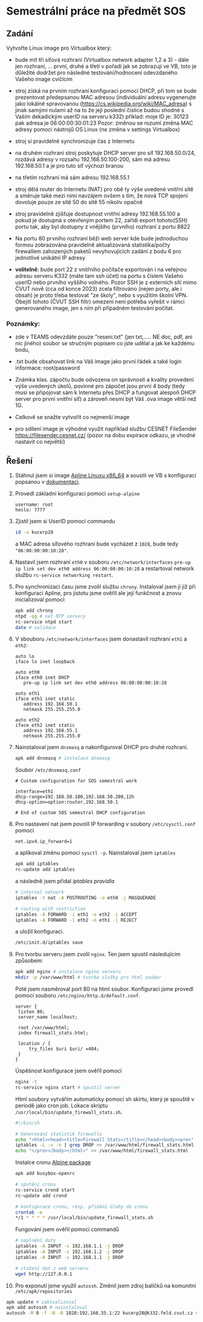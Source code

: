 # Semestrální práce na předmět SOS

## Zadání

Vytvořte Linux image pro Virtualbox který:

- bude mít tři síťová rozhraní (Virtualbox network adapter 1,2 a 3) - dále jen rozhraní, ... první, druhé a třetí v pořadí jak se zobrazují ve VB, toto je důležité dodržet pro následné testování/hodnocení odevzdaného Vašeho image cvičícím

- stroj získá na prvním rozhraní konfiguraci pomocí DHCP, při tom se bude prezentovat předepsanou MAC adresou (individuální adresu vygenerujte jako lokálně spravovanou (https://cs.wikipedia.org/wiki/MAC_adresa) s jinak samými nulami až na to že její poslední číslice budou shodné s Vaším dekadickým userID na serveru k332)
příklad:
moje ID je: 30123
pak adresa je 06:00:00:30:01:23 
Pozor: změnou se rozumí změna MAC adresy pomoci nástrojů OS Linux (ne změna v settings Virtualbox)

- stroj si pravidelně synchronizuje čas z Internetu

- na druhém rozhraní stroj poskytuje DHCP server pro síť 192.168.50.0/24, rozdává adresy v rozsahu 192.168.50.100-200, sám má adresu 192.168.50.1 a je pro tuto síť výchozí branou

- na třetím rozhraní má sám adresu 192.168.55.1 

- stroj dělá router do Internetu (NAT) pro obě ty výše uvedené vnitřní sítě  a směruje také mezi nimi navzájem ovšem s tím, že nová TCP spojení dovoluje pouze ze sítě 50 do sítě 55 nikoliv opačně 

- stroj pravidelně zjišťuje dostupnost vnitřní adresy 192.168.55.100  a pokud je dostupná s otevřeným portem 22, zařídí export tohoto(SSH) portu tak, aby byl dostupny z vnějšího (prvního) rozhraní z portu 8822

- Na portu 80 prvního rozhraní běží web server kde bude jednoduchou formou zobrazována pravidelně aktualizovaná statistika/počty firewallem zahozených paketů nevyhovujících zadání z bodu 6 pro jednotlivé unikátní IP adresy

- **volitelně**: bude port 22 z vnitřního počítače exportován i na veřejnou adresu serveru K332 (máte tam ssh účet) na portu s číslem Vašeho userID nebo prvního vyššího volného. Pozor SSH je z externích sítí mimo ČVUT nově (cca od konce 2023) zcela filtrováno (nejen porty, ale i obsah) je proto třeba testovat "ze školy", nebo s využitím školní VPN. Obejití tohoto (ČVUT SSH filtr) omezení není potřeba vyřešit v rámci generovaného image, jen s ním při případném testování počítat.

### Poznámky:
- zde v TEAMS odevzdáte pouze "reseni.txt" (jen txt,..... NE doc, pdf, ani nic jiného) soubor se stručným popisem co jste udělal a jak ke každému bodu,

- .txt bude obsahovat link na Váš image jako první řádek a také login informace: root/password

- Známka klas. zápočtu bude odvozena on správnosti a kvality provedení výše uvedených úkolů, povinné pro zápočet jsou první 4 body (tedy musí se připojovat sám k Internetu přes DHCP a fungovat alespoň DHCP server pro první vnitřní síť) a zároveň nesmí být Váš .ova image větší než 1G. 

- Celkově se snažte vytvořit co nejmenší image

- pro sdílení image je výhodné využít například službu CESNET FileSender  https://filesender.cesnet.cz/ (pozor na dobu expirace odkazu, je vhodné nastavit co největší)

## Řešení

1. Stáhnul jsem si image [Apline Linuxu x86_64](https://alpinelinux.org/downloads/) a soustil ve VB s konfigurací popsanou v [dokumentaci](https://wiki.alpinelinux.org/wiki/Installing_Alpine_in_a_virtual_machine).
2. Provedl základní konfiguraci pomocí `setup-alpine`
   ```
   username: root
   heslo: 7777
   ```
3. Zjistil jsem si UserID pomocí commandu
   ```sh
   id -u kucerp28
   ```
   a MAC adresa síťového rozhraní bude vycházet z `1028`, bude tedy `"06:00:00:00:10:28"`.
4. Nastavil jsem rozhraní `eth0` v souboru `/etc/network/interfaces` `pre-up ip link set dev eth0 address 06:00:00:00:10:28` a restartoval network službu `rc-service networking restart`.
5. Pro synchronizaci času jsme zvolil službu `chrony`. Instaloval jsem ji již při konfiguraci Apline, pro jistotu jsme ověřil ale její funkčnost a znovu inicializoval pomocí:
   ```sh
   apk add chrony
   ntpd -qg # set NTP servery
   rc-service ntpd start
   date # validace
   ```
6. V sbouboru `/etc/network/interfaces` jsem donastavil rozhraní `eth1` a `eth2`:
   ```
   auto lo
   iface lo inet loopback

   auto eth0
   iface eth0 inet DHCP
      pre-up ip link set dev eth0 address 06:00:00:00:10:28

   auto eth1
   iface eth1 inet static
      address 192.168.50.1
      netmask 255.255.255.0

   auto eth2
   iface eth2 inet static
      address 192.168.55.1
      netmask 255.255.255.0
   ```
7. Nainstaloval jsem `dnsmasq` a nakonfiguroval DHCP pro druhé rozhraní.
   ```sh
   apk add dnsmasq # instalace dnsmasq
   ```
   Soubor `/etc/dnsmasq.conf`
   ```
   # Custom configuration for SOS semestral work

   interface=eth1
   dhcp-range=192.168.50.100,192.168.50.200,12h
   dhcp-option=option:router,192.168.50.1

   # End of custom SOS semestral DHCP configuration
   ```
8. Pro nastavení nat jsem povolil IP forwarding v soubory `/etc/sysctl.conf` pomocí
   ```
   net.ipv4.ip_forward=1
   ```
   a aplikoval změnu pomocí `sysctl -p`. Nainstaloval jsem `iptables`
   ```sh
   apk add iptables
   rc-update add iptables
   ```
   a následně jsem přidal *iptables pravidla*
   ```sh
   # internal network
   iptables -t nat -A POSTROUTING -o eth0 -j MASQUERADE

   # routing with restriction
   iptables -A FORWARD -i eth1 -o eth2 -j ACCEPT
   iptables -A FORWARD -i eth2 -o eth1 -j REJECT
   ```
   a uložil konfiguraci.
   ```sh
   /etc/init.d/iptables save
   ```
9. Pro tvorbu serveru jsem zvolil `nginx`. Ten jsem spustil následujícím způsobem:
   ```sh
   apk add nginx # instalace nginx serveru
   mkdir -p /var/www/html # tvorba složky pro html soubor
   ```
   Poté jsem nasměroval port 80 na html soubor. Konfiguraci jsme provedl pomocí souboru `/etc/nginx/http.d/default.conf`.
   ```
   server {
    listen 80;
    server_name localhost;

    root /var/www/html;
    index firewall_stats.html;

    location / {
        try_files $uri $uri/ =404;
    }
   }
   ```
   Úspěšnost konfigurace jsem ověřil pomocí
   ```sh
   nginx -t
   rc-service nginx start # spustil server
   ```
   Html soubory vytvářím automaticky pomocí sh skirtu, který je spouště v periodě jako cron job. Lokace skriptu `/usr/local/bin/update_firewall_stats.sh`.
   ```sh
   #!/bin/sh

   # Generování statistik firewallu
   echo "<html><head><title>Firewall Stats</title></head><body><pre>" > /var/www/html/firewall_stats.html
   iptables -L -v -n | grep DROP >> /var/www/html/firewall_stats.html
   echo "</pre></body></html>" >> /var/www/html/firewall_stats.html
   ```
   Instalce cronu [Alpine package](https://pkgs.alpinelinux.org/package/edge/main/x86_64/busybox-openrc)
   ```sh
   apk add busybox-openrc

   # sputění cronu
   rc-service crond start
   rc-update add crond

   # konfigurace cronu, resp. přidání úlohy do cronu
   crontab -e
   */1 * * * * /usr/local/bin/update_firewall_stats.sh
   ```

   Fungování jsem ověřil pomocí commandů
   ```sh
   # naplnění daty
   iptables -A INPUT -s 192.168.1.1 -j DROP
   iptables -A INPUT -s 192.168.1.2 -j DROP
   iptables -A INPUT -s 192.168.1.1 -j DROP
   
   # stažení dat z web serveru
   wget http://127.0.0.1
   ```
10. Pro exponutí jsme využil `autossh`. Změnil jsem zdroj balíčků na komunitní `/etc/apk/repositories` 
   ```sh
   apk update # zaktualizoval
   apk add autossh # nainstaloval
   autossh -M 0 -f -N -R 1028:192.168.55.1:22 kucerp28@k332.feld.cvut.cz # pro trvalé otevření ssh portu
   ```